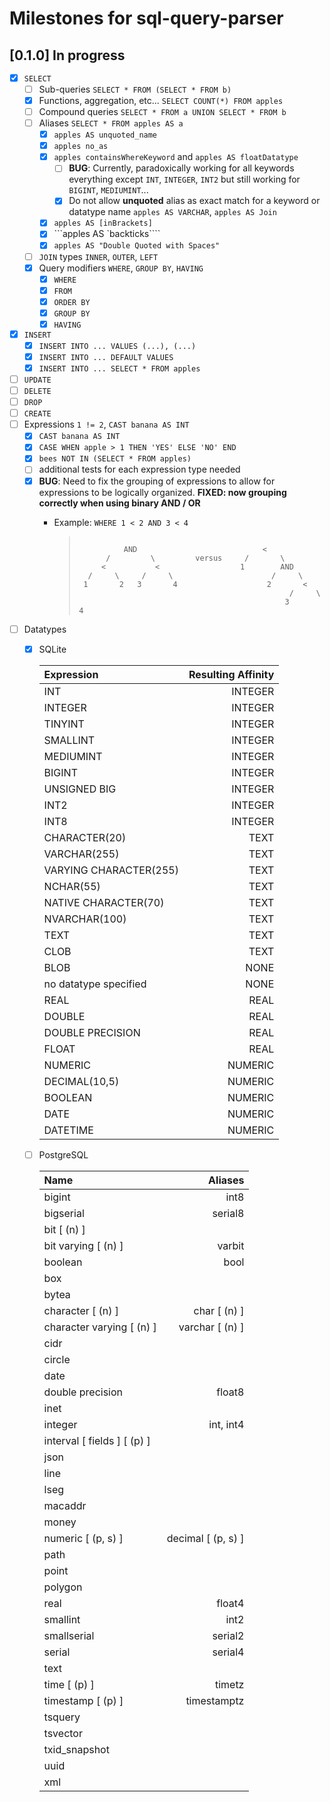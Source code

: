 # Milestones for sql-query-parser

## **[0.1.0]** In progress
- [x] `SELECT`
  - [ ] Sub-queries `SELECT * FROM (SELECT * FROM b)`
  - [x] Functions, aggregation, etc... `SELECT COUNT(*) FROM apples`
  - [ ] Compound queries `SELECT * FROM a UNION SELECT * FROM b`
  - [ ] Aliases `SELECT * FROM apples AS a`
    - [x] `apples AS unquoted_name`
    - [x] `apples no_as`
    - [x] `apples containsWhereKeyword` and `apples AS floatDatatype`
      - [ ] **BUG**: Currently, paradoxically working for all keywords everything except `INT`, `INTEGER`, `INT2` but still working for `BIGINT`, `MEDIUMINT`...
      - [x] Do not allow **unquoted** alias as exact match for a keyword or datatype name `apples AS VARCHAR`, `apples AS Join`
    - [x] `apples AS [inBrackets]`
    - [x] ```apples AS `backticks````
    - [x] `apples AS "Double Quoted with Spaces"`
  - [ ] `JOIN` types `INNER`, `OUTER`, `LEFT`
  - [x] Query modifiers `WHERE`, `GROUP BY`, `HAVING`
    - [x] `WHERE`
    - [x] `FROM`
    - [x] `ORDER BY`
    - [x] `GROUP BY`
    - [x] `HAVING`
- [x] `INSERT`
  - [x] `INSERT INTO ... VALUES (...), (...)`
  - [x] `INSERT INTO ... DEFAULT VALUES`
  - [x] `INSERT INTO ... SELECT * FROM apples`
- [ ] `UPDATE`
- [ ] `DELETE`
- [ ] `DROP`
- [ ] `CREATE`
- [ ] Expressions `1 != 2`, `CAST banana AS INT`
  - [x] `CAST banana AS INT`
  - [x] `CASE WHEN apple > 1 THEN 'YES' ELSE 'NO' END`
  - [x] `bees NOT IN (SELECT * FROM apples)`
  - [ ] additional tests for each expression type needed
  - [x] **BUG**: Need to fix the grouping of expressions to allow for expressions to be logically organized. **FIXED: now grouping correctly when using binary AND / OR**
    - Example: `WHERE 1 < 2 AND 3 < 4`

      > ```
      >
      >           AND                            <
      >       /         \         versus     /       \
      >      <           <                  1        AND
      >   /     \     /     \                      /     \
      >  1       2   3       4                    2       <
      >                                                /     \
      >                                               3       4
      > ```

- [ ] Datatypes
  - [x] SQLite

    | Expression                  | Resulting Affinity |
    |:--------------------------- | ------------------:|
    | INT                         | INTEGER            |
    | INTEGER                     | INTEGER            |
    | TINYINT                     | INTEGER            |
    | SMALLINT                    | INTEGER            |
    | MEDIUMINT                   | INTEGER            |
    | BIGINT                      | INTEGER            |
    | UNSIGNED BIG                | INTEGER            |
    | INT2                        | INTEGER            |
    | INT8	                      | INTEGER            |
    | CHARACTER(20)               | TEXT               |
    | VARCHAR(255)                | TEXT               |
    | VARYING CHARACTER(255)      | TEXT               |
    | NCHAR(55)                   | TEXT               |
    | NATIVE CHARACTER(70)        | TEXT               |
    | NVARCHAR(100)               | TEXT               |
    | TEXT                        | TEXT               |
    | CLOB	                      | TEXT               |
    | BLOB                        | NONE               |
    | no datatype specified	      | NONE               |
    | REAL                        | REAL               |
    | DOUBLE                      | REAL               |
    | DOUBLE PRECISION            | REAL               |
    | FLOAT	                      | REAL               |
    | NUMERIC                     | NUMERIC            |
    | DECIMAL(10,5)               | NUMERIC            |
    | BOOLEAN                     | NUMERIC            |
    | DATE                        | NUMERIC            |
    | DATETIME	                  | NUMERIC            |

  - [ ] PostgreSQL

    | Name                        | Aliases            |
    |:--------------------------- | ------------------:|
    | bigint                      | int8	             |
    | bigserial	                  | serial8	           |
    | bit [ (n) ]	 	              |                    |
    | bit varying [ (n) ]	        | varbit	           |
    | boolean	                    | bool	             |
    | box	 	                      |                    |
    | bytea	 	                    |                    |
    | character [ (n) ]	          | char [ (n) ]       |
    | character varying [ (n) ]   |	varchar [ (n) ]    |
    | cidr                        |                    |
    | circle                      |                    |
    | date                        |                    |
    | double precision	          | float8             |
    | inet	 	                    |                    |
    | integer	                    | int, int4	         |
    | interval [ fields ] [ (p) ] |                    |
    | json                        |                    |
    | line	 	                    |                    |
    | lseg	                      |                    |
    | macaddr	                    |                    |
    | money	                      |                    |
    | numeric [ (p, s) ]          | decimal [ (p, s) ] |
    | path                        |                    |
    | point                       |                    |
    | polygon	                    |                    |
    | real	                      | float4             |
    | smallint                    | int2               |
    | smallserial	                | serial2            |
    | serial                      | serial4            |
    | text                        |                    |
    | time [ (p) ] 	              | timetz             |
    | timestamp [ (p) ]           | timestamptz	      |
    | tsquery                     |                    |
    | tsvector                    |                    |
    | txid_snapshot	              |                    |
    | uuid                        |                    |
    | xml                         |                    |
